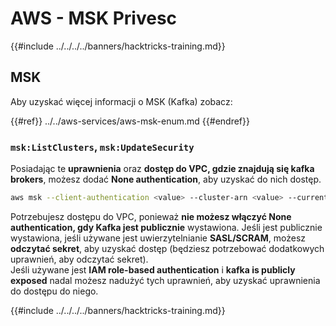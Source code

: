 # AWS - MSK Privesc

{{#include ../../../../banners/hacktricks-training.md}}

## MSK

Aby uzyskać więcej informacji o MSK (Kafka) zobacz:

{{#ref}}
../../aws-services/aws-msk-enum.md
{{#endref}}

### `msk:ListClusters`, `msk:UpdateSecurity`

Posiadając te **uprawnienia** oraz **dostęp do VPC, gdzie znajdują się kafka brokers**, możesz dodać **None authentication**, aby uzyskać do nich dostęp.
```bash
aws msk --client-authentication <value> --cluster-arn <value> --current-version <value>
```
Potrzebujesz dostępu do VPC, ponieważ **nie możesz włączyć None authentication, gdy Kafka jest publicznie** wystawiona. Jeśli jest publicznie wystawiona, jeśli używane jest uwierzytelnianie **SASL/SCRAM**, możesz **odczytać sekret**, aby uzyskać dostęp (będziesz potrzebować dodatkowych uprawnień, aby odczytać sekret).\
Jeśli używane jest **IAM role-based authentication** i **kafka is publicly exposed** nadal możesz nadużyć tych uprawnień, aby uzyskać uprawnienia do dostępu do niego.

{{#include ../../../../banners/hacktricks-training.md}}
